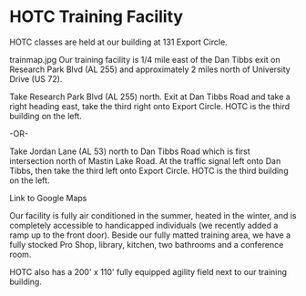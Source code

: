 # HOTC Training Facility

HOTC classes are held at our building at 131 Export Circle.

trainmap.jpg
Our training facility is 1/4 mile east of the Dan Tibbs exit on Research Park Blvd (AL 255) and approximately 2 miles north of University Drive (US 72).

Take Research Park Blvd (AL 255) north. Exit at Dan Tibbs Road and take a right heading east, take the third right onto Export Circle. HOTC is the third building on the left.

-OR-

Take Jordan Lane (AL 53) north to Dan Tibbs Road which is first intersection north of Mastin Lake Road. At the traffic signal left onto Dan Tibbs, then take the third left onto Export Circle. HOTC is the third building on the left.

Link to Google Maps

Our facility is fully air conditioned in the summer, heated in the winter, and is completely accessible to handicapped individuals (we recently added a ramp up to the front door). Beside our fully matted training area, we have a fully stocked Pro Shop, library, kitchen, two bathrooms and a conference room.

HOTC also has a 200' x 110' fully equipped agility field next to our training building.
